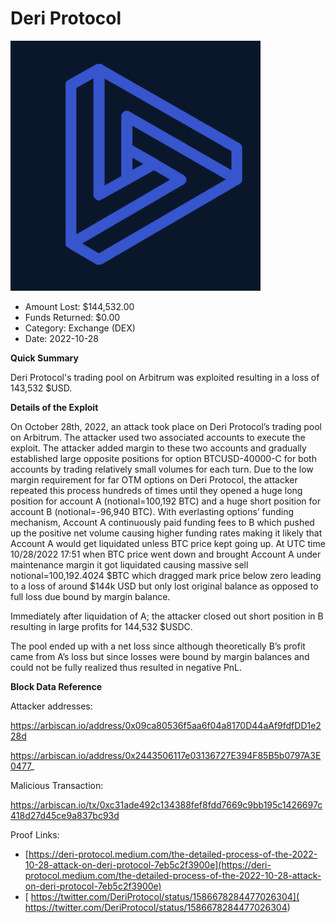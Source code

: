 # Deri Protocol
![Deri Protocol](/rektimages/Deri-Protocol.png)
- Amount Lost: $144,532.00
- Funds Returned: $0.00
- Category: Exchange (DEX)
- Date: 2022-10-28

**Quick Summary**

Deri Protocol's trading pool on Arbitrum was exploited resulting in a loss of 143,532 $USD.

  


 **Details of the Exploit**

On October 28th, 2022, an attack took place on Deri Protocol’s trading pool on Arbitrum. The attacker used two associated accounts to execute the exploit. The attacker added margin to these two accounts and gradually established large opposite positions for option BTCUSD-40000-C for both accounts by trading relatively small volumes for each turn. Due to the low margin requirement for far OTM options on Deri Protocol, the attacker repeated this process hundreds of times until they opened a huge long position for account A (notional=100,192 BTC) and a huge short position for account B (notional=-96,940 BTC). With everlasting options’ funding mechanism, Account A continuously paid funding fees to B which pushed up the positive net volume causing higher funding rates making it likely that Account A would get liquidated unless BTC price kept going up. At UTC time 10/28/2022 17:51 when BTC price went down and brought Account A under maintenance margin it got liquidated causing massive sell notional=100,192.4024 $BTC which dragged mark price below zero leading to a loss of around $144k USD but only lost original balance as opposed to full loss due bound by margin balance.

Immediately after liquidation of A; the attacker closed out short position in B resulting in large profits for 144,532 $USDC.

The pool ended up with a net loss since although theoretically B’s profit came from A’s loss but since losses were bound by margin balances and could not be fully realized thus resulted in negative PnL.

  


 **Block Data Reference**

Attacker addresses:

https://arbiscan.io/address/0x09ca80536f5aa6f04a8170D44aAf9fdfDD1e228d

https://arbiscan.io/address/0x2443506117e03136727E394F85B5b0797A3E0477_

  


Malicious Transaction:

https://arbiscan.io/tx/0xc31ade492c134388fef8fdd7669c9bb195c1426697c418d27d45ce9a837bc93d


Proof Links:
- [https://deri-protocol.medium.com/the-detailed-process-of-the-2022-10-28-attack-on-deri-protocol-7eb5c2f3900e](https://deri-protocol.medium.com/the-detailed-process-of-the-2022-10-28-attack-on-deri-protocol-7eb5c2f3900e)
- [ https://twitter.com/DeriProtocol/status/1586678284477026304]( https://twitter.com/DeriProtocol/status/1586678284477026304)


